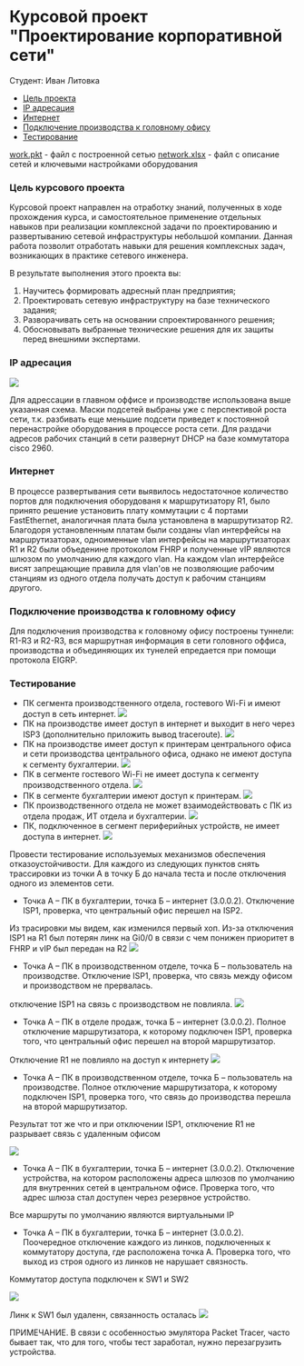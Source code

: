 # Курсовой проект "Проектирование корпоративной сети"


Студент: Иван Литовка


* [Цель проекта](#цель-курсового-проекта)
* [IP адресация](#IP-адресация)
* [Интернет](#интернет)
* [Подключение производства к головному офису](#Подключение-производства-к-головному-офису) 
* [Тестирование](#тестирование) 


[work.pkt](./work.pkt) - файл с построенной сетью
[network.xlsx](./network.xlsx) - файл с описание сетей и ключевыми настройками оборудования


### Цель курсового проекта

Курсовой проект направлен на отработку знаний, полученных в ходе прохождения курса, и самостоятельное применение отдельных навыков при реализации комплексной задачи по проектированию и развертыванию сетевой инфраструктуры небольшой компании. Данная работа позволит отработать навыки для решения комплексных задач, возникающих в практике сетевого инженера.  

В результате выполнения этого проекта вы:

1. Научитесь формировать адресный план предприятия;
2. Проектировать сетевую инфраструктуру на базе технического задания;
3. Разворачивать сеть на основании спроектированного решения;
4. Обосновывать выбранные технические решения для их защиты перед внешними экспертами.


### IP адресация

![](./img/ip.jpg)


Для адрессации в главном оффисе и производстве использована выше указанная схема. Маски подсетей выбраны уже с перспективой роста сети, т.к. разбивать еще меньшие подсети приведет к постоянной перенастройке оборудования в процессе роста сети. Для раздачи адресов рабочих станций в сети развернут DHCP на базе коммутатора cisco 2960.

### Интернет

В процессе развертывания сети выявилось недостаточное количество портов для подключения оборудованя к маршрутизатору R1, было принято решение установить плату коммутации с 4 портами FastEthernet, аналогичная плата была установлена в маршрутизатор R2. Благодоря установленным платам были созданы vlan интерфейсы на маршрутизаторах, одноименные vlan интерфейсы на маршрутизаторах R1 и R2 были объеденине протоколом FHRP и полученные vIP являются шлюзом по умолчанию для каждого vlan. На каждом vlan интерфейсе висят запрещающие правила для vlan'ов не позволяющие рабочим станциям из одного отдела получать доступ к рабочим станциям другого.

### Подключение производства к головному офису

Для подключения производства к головному офису построены туннели: R1-R3 и R2-R3, вся маршрутная информация в сети головного оффиса, производства и объединяющих их тунелей епредается при помощи протокола EIGRP.

### Тестирование

- ПК сегмента производственного отдела, гостевого Wi-Fi и имеют доступ в сеть интернет.
![](./img/test1.jpg)
- ПК на производстве имеет доступ в интернет и выходит в него через ISP3 (дополнительно приложить вывод traceroute).
![](./img/test2.jpg)
- ПК на производстве имеет доступ к принтерам центрального офиса и сети производства центрального офиса, однако не имеют доступа к сегменту бухгалтерии.
![](./img/test3.jpg)
- ПК в сегменте гостевого Wi-Fi не имеет доступа к сегменту производственного отдела.
![](./img/test4.jpg)
- ПК в сегменте бухгалтерии имеют доступ к принтерам.
![](./img/test5.jpg)
- ПК производственного отдела не может взаимодействовать с ПК из отдела продаж, ИТ отдела и бухгалтерии.
![](./img/test6.jpg)
- ПК, подключенное в сегмент периферийных устройств, не имеет доступа в интернет. 
![](./img/test7.jpg)

Провести тестирование используемых механизмов обеспечения отказоустойчивости. Для каждого из следующих пунктов снять трассировки из точки А в точку Б до начала теста и после отключения одного из элементов сети. 

- Точка А – ПК в бухгалтерии, точка Б – интернет (3.0.0.2). Отключение ISP1, проверка, что центральный офис перешел на ISP2. 

Из трасировки мы видем, как изменился первый хоп. Из-за отключения ISP1 на R1 был потерян линк на Gi0/0 в связи с чем понижен приоритет в FHRP и vIP был передан на R2
![](./img/test8.jpg)

- Точка А – ПК в производственном отделе, точка Б – пользователь на производстве. Отключение ISP1, проверка, что связь между офисом и производством не прервалась.

отключение ISP1 на связь с производством не повлияла.
![](./img/test9.jpg)


- Точка А – ПК в отделе продаж, точка Б – интернет (3.0.0.2). Полное отключение маршрутизатора, к которому подключен ISP1, проверка того, что центральный офис перешел на второй маршрутизатор. 

Отключение R1 не повлияло на доступ к интернету
![](./img/test10.jpg)

- Точка А – ПК в производственном отделе, точка Б – пользователь на производстве. Полное отключение маршрутизатора, к которому подключен ISP1, проверка того, что связь до производства перешла на второй маршрутизатор. 

Результат тот же что и при отключении ISP1, отключение R1 не разрывает связь с удаленным офисом

![](./img/test9.jpg)

- Точка А – ПК в бухгалтерии, точка Б – интернет (3.0.0.2). Отключение устройства, на котором расположены адреса шлюзов по умолчанию для внутренних сетей в центральном офисе. Проверка того, что адрес шлюза стал доступен через резервное устройство.

Все маршруты по умолчанию являются виртуальными IP

- Точка А – ПК в бухгалтерии, точка Б – интернет (3.0.0.2). Поочередное отключение каждого из линков, подключенных к коммутатору доступа, где расположена точка А. Проверка того, что выход из строя одного из линков не нарушает связность.

Коммутатор доступа подключен к SW1 и SW2

![](./img/test11.jpg)

Линк к SW1 был удаленн, связанность осталась
![](./img/test12.jpg)

ПРИМЕЧАНИЕ. В связи с особенностью эмулятора Packet Tracer, часто бывает так, что для того, чтобы тест заработал, нужно перезагрузить устройства. 


